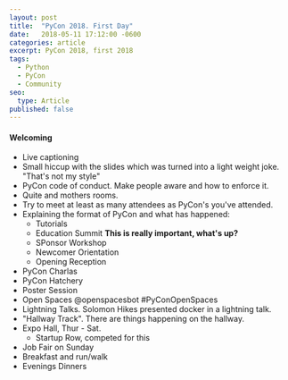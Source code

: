 ```yaml
---
layout: post
title:  "PyCon 2018. First Day"
date:   2018-05-11 17:12:00 -0600
categories: article
excerpt: PyCon 2018, first 2018
tags: 
  - Python
  - PyCon
  - Community
seo:
  type: Article
published: false
---
```

#### Welcoming

- Live captioning
- Small hiccup with the slides which was turned into a light weight joke. "That's not my style"
- PyCon code of conduct. Make people aware and how to enforce it.
- Quite and mothers rooms.
- Try to meet at least as many attendees as PyCon's you've attended.
- Explaining the format of PyCon and what has happened:
    - Tutorials
    - Education Summit **This is really important, what's up?**
    - SPonsor Workshop
    - Newcomer Orientation
    - Opening Reception
- PyCon Charlas
- PyCon Hatchery
- Poster Session
- Open Spaces @openspacesbot #PyConOpenSpaces
- Lightning Talks. Solomon Hikes presented docker in a lightning talk.
- "Hallway Track". There are things happening on the hallway.
- Expo Hall, Thur - Sat.
    - Startup Row, competed for this
- Job Fair on Sunday
- Breakfast and run/walk
- Evenings Dinners
